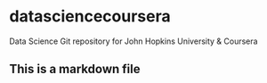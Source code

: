 # datasciencecoursera
Data Science Git repository for John Hopkins University &amp; Coursera

## This is a markdown file
